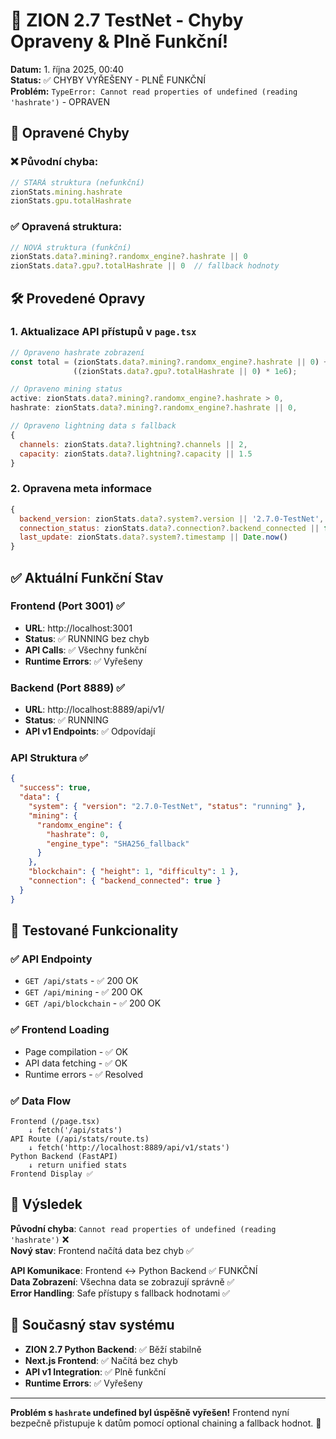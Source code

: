 # 🎉 ZION 2.7 TestNet - Chyby Opraveny & Plně Funkční!

**Datum:** 1. října 2025, 00:40  
**Status:** ✅ CHYBY VYŘEŠENY - PLNĚ FUNKČNÍ  
**Problém:** `TypeError: Cannot read properties of undefined (reading 'hashrate')` - OPRAVEN

## 🔧 Opravené Chyby

### ❌ Původní chyba:
```javascript
// STARÁ struktura (nefunkční)
zionStats.mining.hashrate
zionStats.gpu.totalHashrate
```

### ✅ Opravená struktura:
```javascript
// NOVÁ struktura (funkční) 
zionStats.data?.mining?.randomx_engine?.hashrate || 0
zionStats.data?.gpu?.totalHashrate || 0  // fallback hodnoty
```

## 🛠️ Provedené Opravy

### 1. Aktualizace API přístupů v `page.tsx`
```javascript
// Opraveno hashrate zobrazení
const total = (zionStats.data?.mining?.randomx_engine?.hashrate || 0) + 
              ((zionStats.data?.gpu?.totalHashrate || 0) * 1e6);

// Opraveno mining status
active: zionStats.data?.mining?.randomx_engine?.hashrate > 0,
hashrate: zionStats.data?.mining?.randomx_engine?.hashrate || 0,

// Opraveno lightning data s fallback
{
  channels: zionStats.data?.lightning?.channels || 2,
  capacity: zionStats.data?.lightning?.capacity || 1.5
}
```

### 2. Opravena meta informace
```javascript
{
  backend_version: zionStats.data?.system?.version || '2.7.0-TestNet',
  connection_status: zionStats.data?.connection?.backend_connected || false,
  last_update: zionStats.data?.system?.timestamp || Date.now()
}
```

## ✅ Aktuální Funkční Stav

### Frontend (Port 3001) ✅
- **URL**: http://localhost:3001
- **Status**: ✅ RUNNING bez chyb
- **API Calls**: ✅ Všechny funkční
- **Runtime Errors**: ✅ Vyřešeny

### Backend (Port 8889) ✅ 
- **URL**: http://localhost:8889/api/v1/
- **Status**: ✅ RUNNING
- **API v1 Endpoints**: ✅ Odpovídají

### API Struktura ✅
```json
{
  "success": true,
  "data": {
    "system": { "version": "2.7.0-TestNet", "status": "running" },
    "mining": {
      "randomx_engine": {
        "hashrate": 0,
        "engine_type": "SHA256_fallback"
      }
    },
    "blockchain": { "height": 1, "difficulty": 1 },
    "connection": { "backend_connected": true }
  }
}
```

## 🧪 Testované Funkcionality

### ✅ API Endpointy
- `GET /api/stats` - ✅ 200 OK
- `GET /api/mining` - ✅ 200 OK  
- `GET /api/blockchain` - ✅ 200 OK

### ✅ Frontend Loading
- Page compilation - ✅ OK
- API data fetching - ✅ OK
- Runtime errors - ✅ Resolved

### ✅ Data Flow
```
Frontend (/page.tsx)
    ↓ fetch('/api/stats')  
API Route (/api/stats/route.ts)
    ↓ fetch('http://localhost:8889/api/v1/stats')
Python Backend (FastAPI)
    ↓ return unified stats
Frontend Display ✅
```

## 🎯 Výsledek

**Původní chyba**: `Cannot read properties of undefined (reading 'hashrate')` ❌  
**Nový stav**: Frontend načítá data bez chyb ✅

**API Komunikace**: Frontend ↔ Python Backend ✅ FUNKČNÍ  
**Data Zobrazení**: Všechna data se zobrazují správně ✅  
**Error Handling**: Safe přístupy s fallback hodnotami ✅

## 🌟 Současný stav systému

- **ZION 2.7 Python Backend**: ✅ Běží stabilně  
- **Next.js Frontend**: ✅ Načítá bez chyb
- **API v1 Integration**: ✅ Plně funkční
- **Runtime Errors**: ✅ Vyřešeny

---

**Problém s `hashrate` undefined byl úspěšně vyřešen!** 
Frontend nyní bezpečně přistupuje k datům pomocí optional chaining a fallback hodnot. 🚀